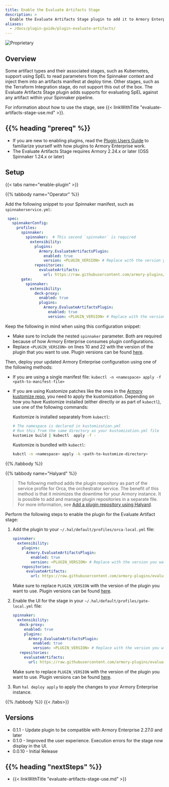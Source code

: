 ```yaml
---
title: Enable the Evaluate Artifacts Stage
description: >
  Enable the Evaluate Artifacts Stage plugin to add it to Armory Enterprise. The stage gives pipeline creators the ability to create base64 artifacts from text saved within a pipeline. The contents of the new artifact include the results of any SpEL expressions that are evaluated.
aliases:
  - /docs/plugin-guide/plugin-evaluate-artifacts/
---
```


![Proprietary](/images/proprietary.svg)

## Overview

Some artifact types and their associated stages, such as Kubernetes, support  using SpEL to read parameters from the Spinnaker context and inject them into an artifacts manifest at deploy time. Other stages, such as the Terraform Integration stage, do not support this out of the box. The Evaluate Artifacts Stage plugin adds supports for evaluating SpEL against any artifact within your Spinnaker pipeline.

For information about how to use the stage, see {{< linkWithTitle "evaluate-artifacts-stage-use.md" >}}.

## {{% heading "prereq" %}}

* If you are new to enabling plugins, read the [Plugin Users Guide](https://spinnaker.io/guides/user/plugins/) to familiarize yourself with how plugins to Armory Enterprise work.
* The Evaluate Artifacts Stage requires Armory 2.24.x or later (OSS Spinnaker 1.24.x or later)


## Setup

{{< tabs name="enable-plugin" >}}

{{% tabbody name="Operator" %}}

Add the following snippet to your Spinnaker manifest, such as `spinnakerservice.yml`:

   ```yaml
    spec:
      spinnakerConfig:
        profiles:
          spinnaker:  
            spinnaker:  # This second `spinnaker` is required
              extensibility:
                plugins:
                  Armory.EvaluateArtifactsPlugin:
                    enabled: true
                    version: <PLUGIN_VERSION> # Replace with the version you want to use. For example, use 0.1.0.
                repositories:
                  evaluateArtifacts:
                    url: https://raw.githubusercontent.com/armory-plugins/evaluate-artifacts-releases/master/repositories.json
          gate:
            spinnaker:
              extensibility:
                deck-proxy:
                  enabled: true
                  plugins:
                    Armory.EvaluateArtifactsPlugin:
                      enabled: true
                      version: <PLUGIN_VERSION> # Replace with the version you want to use. For example, use 0.1.0.
   ```

Keep the following in mind when using this configuration snippet:

* Make sure to include the nested `spinnaker` parameter. Both are required because of how Armory Enterprise consumes plugin configurations.
* Replace `<PLUGIN_VERSION>` on lines 10 and 22 with the version of the plugin that you want to use. Plugin versions can be found [here](#versions).

Then, deploy your updated Armory Enterprise configuration using one of the following methods:

- If you are using a single manifest file: `kubectl -n <namespace> apply -f <path-to-manifest-file>`
- If you are using Kustomize patches like the ones in the [Armory kustomize repo](https://github.com/armory/spinnaker-kustomize-patches), you need to apply the kustomization. Depending on how you have Kustomize installed (either directly or as part of `kubectl`), use one of the following commands:

   Kustomize is installed separately from `kubectl`:

   ```bash
   # The namespace is declared in kustomization.yml
   # Run this from the same directory as your kustomization.yml file
   kustomize build | kubectl  apply -f -
   ```

   Kustomize is bundled with `kubectl`:

   ```bash
   kubctl -n <namespace> apply -k <path-to-kustomize-directory>
   ```

{{% /tabbody %}}

{{% tabbody name="Halyard" %}}

> The following method adds the plugin repository as part of the service profile for Orca, the orchestrator service. The benefit of this method is that it minimizes the downtime for your Armory instance. It is possible to add and manage plugin repositories in a separate file. For more information, see [Add a plugin repository using Halyard](https://spinnaker.io/guides/user/plugins/#add-a-plugin-repository-using-halyard).

Perform the following steps to enable the plugin for the Evaluate Artifact stage:

1. Add the plugin to your `~/.hal/default/profiles/orca-local.yml` file:

   ```yaml
   spinnaker:
     extensibility:
       plugins:
         Armory.EvaluateArtifactsPlugin:
           enabled: true
           version: <PLUGIN_VERSION> # Replace with the version you want to use. For example, use 0.1.0.
       repositories:
         evaluateArtifacts:
           url: https://raw.githubusercontent.com/armory-plugins/evaluate-artifacts-releases/master/repositories.json
   ```

   Make sure to replace `PLUGIN_VERSION` with the version of the plugin you want to use. Plugin versions can be found [here](#versions).

2. Enable the UI for the stage in your `~/.hal/default/profiles/gate-local.yml` file:

   ```yaml
   spinnaker:
     extensibility:
      deck-proxy:
        enabled: true
        plugins:
          Armory.EvaluateArtifactsPlugin:
            enabled: true
            version: <PLUGIN_VERSION> # Replace with the version you want to use. For example, use 0.1.0.
      repositories:
        evaluateArtifacts:
          url: https://raw.githubusercontent.com/armory-plugins/evaluate-artifacts-releases/master/repositories.json
   ```

   Make sure to replace `PLUGIN_VERSION` with the version of the plugin you want to use. Plugin versions can be found [here](#versions).

3. Run `hal deploy apply` to apply the changes to your Armory Enterprise instance.

{{% /tabbody %}}
{{< /tabs>}}

## Versions

- 0.1.1 - Update plugin to be compatible with Armory Enterprise 2.27.0 and later
- 0.1.0 - Improved the user experience. Execution errors for the stage now display in the UI.
- 0.0.10 - Initial Release

## {{% heading "nextSteps" %}}

* {{< linkWithTitle "evaluate-artifacts-stage-use.md" >}}
